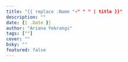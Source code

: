 ```yaml
---
title: "{{ replace .Name "-" " " | title }}"
description: ""
date: {{ .Date }}
author: "Ariana Yekrangi"
tags: [""]
cover: ""
bsky: ""
featured: false
---
```

